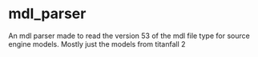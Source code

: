 # mdl_parser
An mdl parser made to read the version 53 of the mdl file type for source engine models. Mostly just the models from titanfall 2
